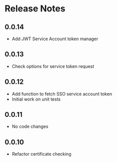 # Release Notes

## 0.0.14

- Add JWT Service Account token manager

## 0.0.13

- Check options for service token request

## 0.0.12

- Add function to fetch SSO service account token
- Initial work on unit tests

## 0.0.11

- No code changes

## 0.0.10

- Refactor certificate checking
